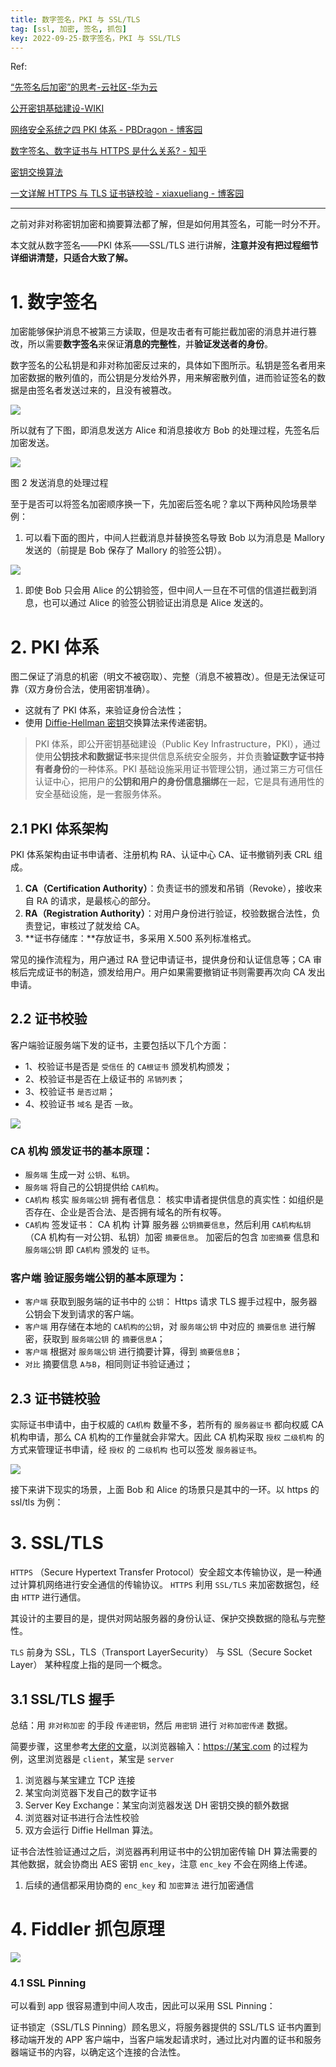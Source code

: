 ```yaml
---
title: 数字签名，PKI 与 SSL/TLS
tag: [ssl, 加密, 签名, 抓包]
key: 2022-09-25-数字签名，PKI 与 SSL/TLS
---
```


Ref:

[“先签名后加密”的思考-云社区-华为云](https://bbs.huaweicloud.com/blogs/205524)

[公开密钥基础建设-WIKI](https://zh.wikipedia.org/zh-sg/%E5%85%AC%E9%96%8B%E9%87%91%E9%91%B0%E5%9F%BA%E7%A4%8E%E5%BB%BA%E8%A8%AD)

[网络安全系统之四 PKI 体系 - PBDragon - 博客园](https://www.cnblogs.com/PBDragon/p/12694274.html)

[数字签名、数字证书与 HTTPS 是什么关系? - 知乎](https://www.zhihu.com/question/52493697/answer/130813213)

[密钥交换算法](https://www.liaoxuefeng.com/wiki/1252599548343744/1304227905273889)

[一文详解 HTTPS 与 TLS 证书链校验 - xiaxueliang - 博客园](https://www.cnblogs.com/xiaxveliang/p/13183175.html)

---

之前对非对称密钥加密和摘要算法都了解，但是如何用其签名，可能一时分不开。

本文就从数字签名——PKI 体系——SSL/TLS 进行讲解，**注意并没有把过程细节详细讲清楚，只适合大致了解。**

# 1. 数字签名

加密能够保护消息不被第三方读取，但是攻击者有可能拦截加密的消息并进行篡改，所以需要**数字签名**来保证**消息的完整性**，并**验证发送者的身份**。

数字签名的公私钥是和非对称加密反过来的，具体如下图所示。私钥是签名者用来加密数据的散列值的，而公钥是分发给外界，用来解密散列值，进而验证签名的数据是由签名者发送过来的，且没有被篡改。

![](https://xdo0.github.io/imgsrc/boxcnuijxGoQF7rWsL1Othhe9Oh.png)

所以就有了下图，即消息发送方 Alice 和消息接收方 Bob 的处理过程，先签名后加密发送。

![](https://xdo0.github.io/imgsrc/boxcnl6CM00PyWQBvDTRWBSgrue.png)

图 2 发送消息的处理过程

至于是否可以将签名加密顺序换一下，先加密后签名呢？拿以下两种风险场景举例：

1. 可以看下面的图片，中间人拦截消息并替换签名导致 Bob 以为消息是 Mallory 发送的（前提是 Bob 保存了 Mallory 的验签公钥）。

![](https://xdo0.github.io/imgsrc/boxcn8apkDG09LUFvPevk37mhre.png)

1. 即使 Bob 只会用 Alice 的公钥验签，但中间人一旦在不可信的信道拦截到消息，也可以通过 Alice 的验签公钥验证出消息是 Alice 发送的。

# 2. PKI 体系

图二保证了消息的机密（明文不被窃取）、完整（消息不被篡改）。但是无法保证可靠（双方身份合法，使用密钥准确）。

- 这就有了 PKI 体系，来验证身份合法性；
- 使用 [Diffie-Hellman 密钥](https://www.liaoxuefeng.com/wiki/1252599548343744/1304227905273889)交换算法来传递密钥。

> PKI 体系，即公开密钥基础建设（Public Key Infrastructure，PKI），通过使用**公钥技术和数据证书**来提供信息系统安全服务，并负责**验证数字证书持有者身份**的一种体系。PKI 基础设施采用证书管理公钥，通过第三方可信任认证中心，把用户的**公钥和用户的身份信息捆绑**在一起，它是具有通用性的安全基础设施，是一套服务体系。

## **2.1 PKI 体系架构**

PKI 体系架构由证书申请者、注册机构 RA、认证中心 CA、证书撤销列表 CRL 组成。

1. **CA（Certification Authority）**：负责证书的颁发和吊销（Revoke），接收来自 RA 的请求，是最核心的部分。
2. **RA（Registration Authority）**：对用户身份进行验证，校验数据合法性，负责登记，审核过了就发给 CA。
3. **证书存储库：**存放证书，多采用 X.500 系列标准格式。

常见的操作流程为，用户通过 RA 登记申请证书，提供身份和认证信息等；CA 审核后完成证书的制造，颁发给用户。用户如果需要撤销证书则需要再次向 CA 发出申请。

## 2.2 证书校验

客户端验证服务端下发的证书，主要包括以下几个方面：

- 1、校验证书是否是 `受信任` 的 `CA根证书` 颁发机构颁发；
- 2、校验证书是否在上级证书的 `吊销列表`；
- 3、校验证书 `是否过期`；
- 4、校验证书 `域名` 是否 `一致`。

![](https://xdo0.github.io/imgsrc/boxcnJ7OXVpH5ILsrUBDaOxonTz.png)

### **CA 机构 颁发证书的基本原理：**

- `服务端` 生成一对 `公钥`、`私钥`。
- `服务端` 将自己的公钥提供给 `CA机构`。
- `CA机构` 核实 `服务端公钥` 拥有者信息： 核实申请者提供信息的真实性：如组织是否存在、企业是否合法、是否拥有域名的所有权等。
- `CA机构` 签发证书： CA 机构 计算 服务器 `公钥摘要信息`，然后利用 `CA机构私钥`（CA 机构有一对公钥、私钥）加密 `摘要信息`。 加密后的包含 `加密摘要` 信息和 `服务端公钥` 即 `CA机构` 颁发的 `证书`。

### **客户端 验证服务端公钥的基本原理为：**

- `客户端` 获取到服务端的证书中的 `公钥`： Https 请求 TLS 握手过程中，服务器公钥会下发到请求的客户端。
- `客户端` 用存储在本地的 `CA机构的公钥`，对 `服务端公钥` 中对应的 `摘要信息` 进行解密，获取到 `服务端公钥` 的 `摘要信息A`；
- `客户端` 根据对 `服务端公钥` 进行摘要计算，得到 `摘要信息B`；
- `对比` 摘要信息 `A与B`，相同则证书验证通过；

## 2.3 证书链校验

实际证书申请中，由于权威的 `CA机构` 数量不多，若所有的 `服务器证书` 都向权威 CA 机构申请，那么 CA 机构的工作量就会非常大。因此 CA 机构采取 `授权` `二级机构` 的方式来管理证书申请，经 `授权` 的 `二级机构` 也可以签发 `服务器证书`。

![](https://xdo0.github.io/imgsrc/boxcndGWoHP9LwIU6FqVxKXREkh.png)

接下来讲下现实的场景，上面 Bob 和 Alice 的场景只是其中的一环。以 https 的 ssl/tls 为例：

# 3. SSL/TLS

`HTTPS` （Secure Hypertext Transfer Protocol）安全超文本传输协议，是一种通过计算机网络进行安全通信的传输协议。 `HTTPS` 利用 `SSL/TLS` 来加密数据包，经由 `HTTP` 进行通信。

其设计的主要目的是，提供对网站服务器的身份认证、保护交换数据的隐私与完整性。

`TLS` 前身为 SSL，TLS（Transport LayerSecurity） 与 SSL（Secure Socket Layer） 某种程度上指的是同一个概念。

## 3.1 SSL/TLS 握手

总结：用 `非对称加密` 的手段 `传递密钥`，然后 `用密钥` 进行 `对称加密传递` 数据。

简要步骤，这里参考[大佬的文章](https://www.zhihu.com/question/52493697/answer/130813213)，以浏览器输入：https://某宝.com 的过程为例，这里浏览器是 `client`，某宝是 `server`

1. 浏览器与某宝建立 TCP 连接
2. 某宝向浏览器下发自己的数字证书
3. Server Key Exchange：某宝向浏览器发送 DH 密钥交换的额外数据
4. 浏览器对证书进行合法性校验
5. 双方会运行 Diffie Hellman 算法。

证书合法性验证通过之后，浏览器再利用证书中的公钥加密传输 DH 算法需要的其他数据，就会协商出 AES 密钥 `enc_key`，注意 `enc_key` 不会在网络上传递。

1. 后续的通信都采用协商的 `enc_key` 和 `加密算法` 进行加密通信

# 4. Fiddler 抓包原理

![](https://xdo0.github.io/imgsrc/boxcndhZKd7dpwUlLCyFVtiYHOh.png)

### 4.1 SSL Pinning

可以看到 app 很容易遭到中间人攻击，因此可以采用 SSL Pinning：

证书锁定（SSL/TLS Pinning）顾名思义，将服务器提供的 SSL/TLS 证书内置到移动端开发的 APP 客户端中，当客户端发起请求时，通过比对内置的证书和服务器端证书的内容，以确定这个连接的合法性。
